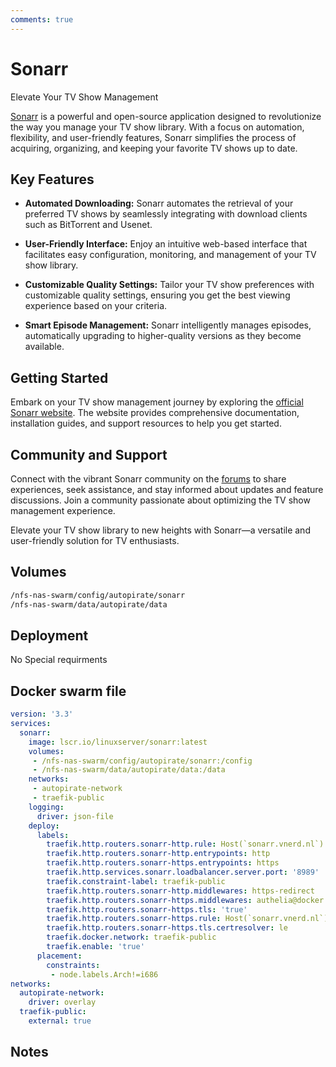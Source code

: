```yaml
---
comments: true
---
```


# Sonarr

Elevate Your TV Show Management

[Sonarr](https://sonarr.tv/) is a powerful and open-source application designed to revolutionize the way you manage your TV show library. With a focus on automation, flexibility, and user-friendly features, Sonarr simplifies the process of acquiring, organizing, and keeping your favorite TV shows up to date.

## Key Features

- **Automated Downloading:** Sonarr automates the retrieval of your preferred TV shows by seamlessly integrating with download clients such as BitTorrent and Usenet.

- **User-Friendly Interface:** Enjoy an intuitive web-based interface that facilitates easy configuration, monitoring, and management of your TV show library.

- **Customizable Quality Settings:** Tailor your TV show preferences with customizable quality settings, ensuring you get the best viewing experience based on your criteria.

- **Smart Episode Management:** Sonarr intelligently manages episodes, automatically upgrading to higher-quality versions as they become available.

## Getting Started

Embark on your TV show management journey by exploring the [official Sonarr website](https://sonarr.tv/). The website provides comprehensive documentation, installation guides, and support resources to help you get started.

## Community and Support

Connect with the vibrant Sonarr community on the [forums](https://forums.sonarr.tv/) to share experiences, seek assistance, and stay informed about updates and feature discussions. Join a community passionate about optimizing the TV show management experience.

Elevate your TV show library to new heights with Sonarr—a versatile and user-friendly solution for TV enthusiasts.


## Volumes

```bash
/nfs-nas-swarm/config/autopirate/sonarr
/nfs-nas-swarm/data/autopirate/data
```

## Deployment
No Special requirments

## Docker swarm file
```yaml
version: '3.3'
services:
  sonarr:
    image: lscr.io/linuxserver/sonarr:latest
    volumes:
     - /nfs-nas-swarm/config/autopirate/sonarr:/config
     - /nfs-nas-swarm/data/autopirate/data:/data
    networks:
     - autopirate-network
     - traefik-public
    logging:
      driver: json-file
    deploy:
      labels:
        traefik.http.routers.sonarr-http.rule: Host(`sonarr.vnerd.nl`)
        traefik.http.routers.sonarr-http.entrypoints: http
        traefik.http.routers.sonarr-https.entrypoints: https
        traefik.http.services.sonarr.loadbalancer.server.port: '8989'
        traefik.constraint-label: traefik-public
        traefik.http.routers.sonarr-http.middlewares: https-redirect
        traefik.http.routers.sonarr-https.middlewares: authelia@docker
        traefik.http.routers.sonarr-https.tls: 'true'
        traefik.http.routers.sonarr-https.rule: Host(`sonarr.vnerd.nl`)
        traefik.http.routers.sonarr-https.tls.certresolver: le
        traefik.docker.network: traefik-public
        traefik.enable: 'true'
      placement:
        constraints:
         - node.labels.Arch!=i686
networks:
  autopirate-network:
    driver: overlay
  traefik-public:
    external: true
```
## Notes

